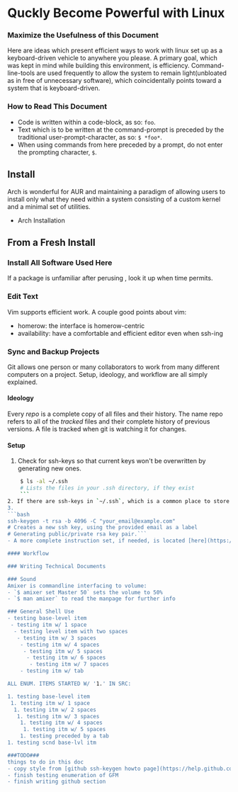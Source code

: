 # Quckly Become Powerful with Linux

### Maximize the Usefulness of this Document
Here are ideas which present efficient ways to work with linux set up as a keyboard-driven vehicle to anywhere you please. A primary goal, which was kept in mind while building this environment, is efficiency. Command-line-tools are used frequently to allow the system to remain light(unbloated as in free of unnecessary software), which coincidentally points toward a system that is keyboard-driven.

### How to Read This Document
- Code is written within a code-block, as so: `foo`.
- Text which is to be written at the command-prompt is preceded by the traditional user-prompt-character, as so: `$ *foo*`.
- When using commands from here preceded by a prompt, do not enter the prompting character, `$`.

## Install
Arch is wonderful for AUR and maintaining a paradigm of allowing users to install only what they need within a system consisting of a custom kernel and a minimal set of utilities.
- Arch Installation

## From a Fresh Install

### Install All Software Used Here
If a package is unfamiliar after perusing , look it up when time permits.

### Edit Text
Vim supports efficient work. A couple good points about vim:
- homerow: the interface is homerow-centric
- availability: have a comfortable and efficient editor even when ssh-ing

### Sync and Backup Projects
Git allows one person or many collaborators to work from many different computers on a project. Setup, ideology, and workflow are all simply explained.
#### Ideology
Every *repo* is a complete copy of all files and their history. The name repo refers to all of the *tracked* files and their complete history of previous versions. A file is tracked when git is watching it for changes.
#### Setup
1. Check for ssh-keys so that current keys won't be overwritten by generating new ones.
```bash
    $ ls -al ~/.ssh
    # Lists the files in your .ssh directory, if they exist
    ```
2. If there are ssh-keys in `~/.ssh`, which is a common place to store these keys, then use these keys by copying the text within them just as one would after generating these keys. That is, proceed to the step for copying the localmachine's keys to github.
3.
```bash
ssh-keygen -t rsa -b 4096 -C "your_email@example.com"
# Creates a new ssh key, using the provided email as a label
# Generating public/private rsa key pair.```
- A more complete instruction set, if needed, is located [here](https://help.github.com/articles/generating-ssh-keys/).

#### Workflow

### Writing Technical Documents

### Sound
Amixer is commandline interfacing to volume:
- `$ amixer set Master 50` sets the volume to 50%
- `$ man amixer` to read the manpage for further info

### General Shell Use
- testing base-level item
 - testing itm w/ 1 space
  - testing level item with two spaces
   - testing itm w/ 3 spaces
    - testing itm w/ 4 spaces
     - testing itm w/ 5 spaces
      - testing itm w/ 6 spaces
       - testing itm w/ 7 spaces
	- testing itm w/ tab

ALL ENUM. ITEMS STARTED W/ '1.' IN SRC:

1. testing base-level item
 1. testing itm w/ 1 space
  1. testing itm w/ 2 spaces
   1. testing itm w/ 3 spaces
    1. testing itm w/ 4 spaces
     1. testing itm w/ 5 spaces
	1. testing preceded by a tab
1. testing scnd base-lvl itm

###TODO###
things to do in this doc
- copy style from [github ssh-keygen howto page](https://help.github.com/articles/generating-ssh-keys/)
- finish testing enumeration of GFM
- finish writing github section
